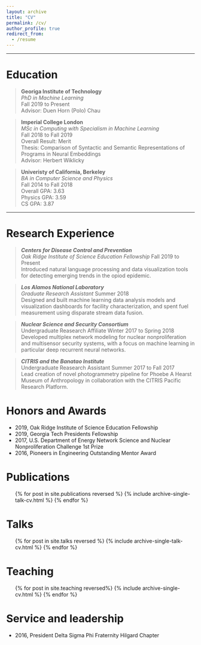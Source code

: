 ```yaml
---
layout: archive
title: "CV"
permalink: /cv/
author_profile: true
redirect_from:
  - /resume
---
```


---

# Education

> **Georiga Institute of Technology**  
> _PhD in Machine Learning_  
> Fall 2019 to Present  
> Advisor: Duen Horn (Polo) Chau

> **Imperial College London**  
> _MSc in Computing with Specialism in Machine Learning_  
> Fall 2018 to Fall 2019  
> Overall Result: Merit  
> Thesis: Comparison of Syntactic and Semantic Representations of Programs in Neural Embeddings  
> Advisor: Herbert Wiklicky

> **Univeristy of California, Berkeley**  
> _BA in Computer Science and Physics_  
> Fall 2014 to Fall 2018  
> Overall GPA: 3.63  
> Physics GPA: 3.59  
> CS GPA: 3.87

---

# Research Experience

> **_Centers for Disease Control and Prevention_**  
> _Oak Ridge Institute of Science Education Fellowship_
> Fall 2019 to Present  
> Introduced natural language processing and data visualization tools for detecting emerging trends in the opiod epidemic.

> **_Los Alamos National Laboratory_**  
> _Graduate Research Assistant_
> Summer 2018  
> Designed and built machine learning data analysis models and visualization dashboards for facility characterization, and spent fuel measurement using disparate stream data fusion.

> **_Nuclear Science and Security Consortium_**  
> Undergraduate Reasearch Affiliate
> Winter 2017 to Spring 2018  
> Developed multiplex network modeling for nuclear nonproliferation and multisensor security systems, with a focus on machine learning in particular deep recurrent neural networks.

> **_CITRIS and the Banatao Institute_**  
> Undergraduate Reasearch Assistant
> Summer 2017 to Fall 2017  
> Lead creation of novel photogrammetry pipeline for Phoebe A Hearst Museum of Anthropology in collaboration with the CITRIS Pacific Research Platform.

# Honors and Awards

- 2019, Oak Ridge Institute of Science Education Fellowship
- 2019, Georgia Tech Presidents Fellowship
- 2017, U.S. Department of Energy Network Science and Nuclear Nonproliferation Challenge 1st Prize
- 2016, Pioneers in Engineering Outstanding Mentor Award

# Publications

  <ul>{% for post in site.publications reversed %}
    {% include archive-single-talk-cv.html %}
  {% endfor %}</ul>

# Talks

  <ul>{% for post in site.talks reversed %}
    {% include archive-single-talk-cv.html %}
  {% endfor %}</ul>
  
Teaching
======
  <ul>{% for post in site.teaching reversed%}
    {% include archive-single-cv.html %}
  {% endfor %}</ul>
  
Service and leadership
======
- 2016, President Delta Sigma Phi Fraternity Hilgard Chapter
